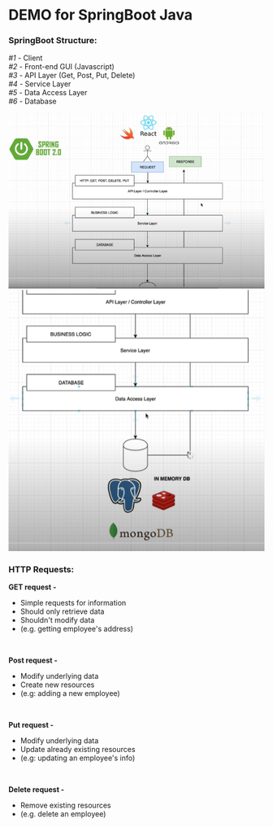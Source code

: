 # DEMO for SpringBoot Java

### SpringBoot Structure:

_#1_ - Client\
_#2_ - Front-end GUI (Javascript)\
_#3_ - API Layer (Get, Post, Put, Delete)\
_#4_ - Service Layer\
_#5_ - Data Access Layer\
_#6_ - Database

![img.png](img.png)
![img_1.png](img_1.png)

### HTTP Requests:

**GET request -**
* Simple requests for information
* Should only retrieve data
* Shouldn't modify data 
* (e.g. getting employee's address)

<br />

**Post request -**
* Modify underlying data
* Create new resources
* (e.g: adding a new employee)

<br />

**Put request -**
* Modify underlying data
* Update already existing resources
* (e.g: updating an employee's info)

<br />

**Delete request -**
* Remove existing resources
* (e.g. delete an employee)